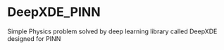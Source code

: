# DeepXDE_PINN
Simple Physics problem solved by deep learning library called DeepXDE designed for PINN
